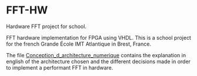 # FFT-HW
Hardware FFT project for school.

FFT hardware implementation for FPGA using VHDL. This is a school project for the french Grande École IMT Atlantique in Brest, France. 

The file [Conception_d_architecture_numerique](Conception_d_architecture_numeriques.pdf) contains the explanation in english of the architecture chosen and the different decisions made in order to implement a performant FFT in hardware.
